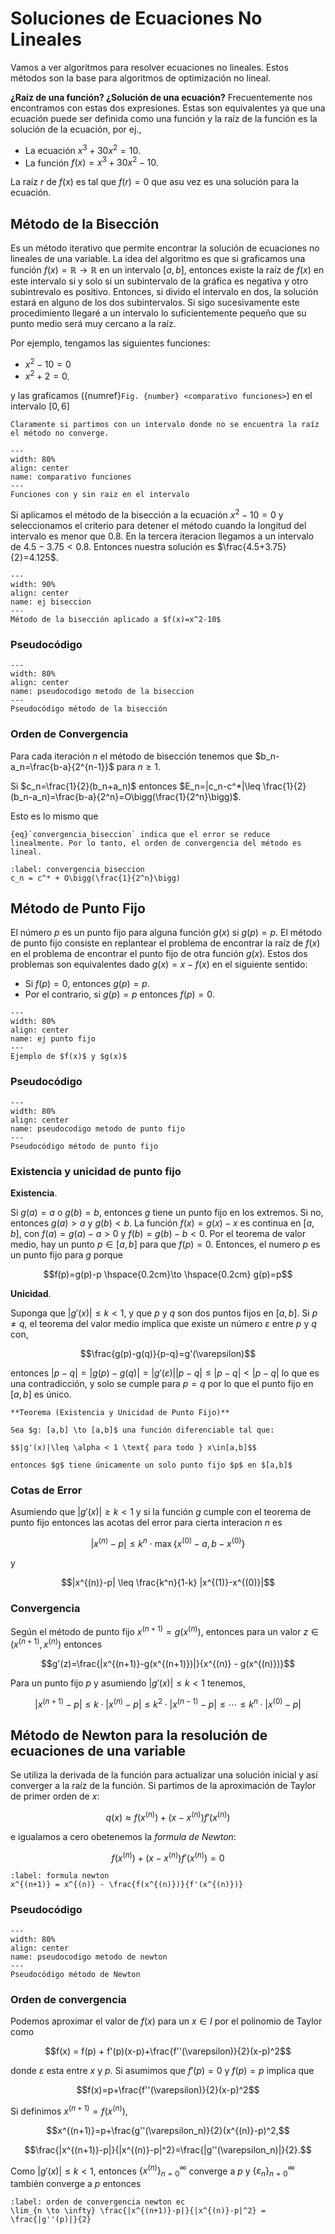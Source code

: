 # Soluciones de Ecuaciones No Lineales

Vamos a ver algoritmos para resolver ecuaciones no lineales. Estos métodos son la base para algoritmos de optimización no lineal. 

**¿Raíz de una función? ¿Solución de una ecuación?**
Frecuentemente nos encontramos con estas dos expresiones. Estas son equivalentes ya que una ecuación puede ser definida como una función y la raíz de la función es la solución de la ecuación, por ej.,
- La ecuación $x^3+30x^2=10$.
- La función $f(x)=x^3+30x^2-10$.

La raíz $r$ de $f(x)$ es tal que $f(r)=0$ que asu vez es una solución para la ecuación. 

## Método de la Bisección

Es un método iterativo que permite encontrar la solución de ecuaciones no lineales de una variable. La idea del algoritmo es que si graficamos una función $f(x) = \mathbb{R} \to \mathbb{R}$ en un intervalo $[a,b]$, entonces existe la raíz de $f(x)$ en este intervalo si y solo si un subintervalo de la gráfica es negativa y otro subintrevalo es positivo. Entonces, si divido el intervalo en dos, la solución estará en alguno de los dos subintervalos. Si sigo sucesivamente este procedimiento llegaré a un intervalo lo suficientemente pequeño que su punto medio será muy cercano a la raíz.

Por ejemplo, tengamos las siguientes funciones:
- $x^2-10=0$
- $x^2+2=0$.

y las graficamos ({numref}`Fig. {number} <comparativo funciones>`) en el intervalo $[0,6]$

```{margin}
Claramente si partimos con un intervalo donde no se encuentra la raíz el método no converge.
```

```{figure} images/unidad_2_ejemplo_biseccion.PNG
---
width: 80%
align: center
name: comparativo funciones
---
Funciones con y sin raiz en el intervalo
```

Si aplicamos el método de la bisección a la ecuación $x^2-10=0$ y seleccionamos el criterio para detener el método cuando la longitud del intervalo es menor que 0.8. En la tercera iteracion llegamos a un intervalo de $4.5-3.75<0.8$. Entonces nuestra solución es $\frac{4.5+3.75}{2}=4.125$.

```{figure} images/unidad2_ej_biseccion.png
---
width: 90%
align: center
name: ej biseccion
---
Método de la bisección aplicado a $f(x)=x^2-10$
```

### Pseudocódigo

```{figure} images/unidad_2_algo_biseccion.PNG
---
width: 80%
align: center
name: pseudocodigo metodo de la biseccion
---
Pseudocódigo método de la bisección
```

### Orden de Convergencia
Para cada iteración $n$ el método de bisección tenemos que $b_n-a_n=\frac{b-a}{2^{n-1}}$ para $n \geq 1$.

Si $c_n=\frac{1}{2}(b_n+a_n)$ entonces $E_n=|c_n-c^*|\leq \frac{1}{2}(b_n-a_n)=\frac{b-a}{2^n}=O\bigg(\frac{1}{2^n}\bigg)$.

Esto es lo mismo que

```{margin}
{eq}`convergencia_biseccion` indica que el error se reduce linealmente. Por lo tanto, el orden de convergencia del método es lineal.
```

```{math}
:label: convergencia_biseccion
c_n = c^* + O\bigg(\frac{1}{2^n}\bigg)
```

## Método de Punto Fijo

El número $p$ es un punto fijo para alguna función $g(x)$ si $g(p)=p$. El método de punto fijo consiste en replantear el problema de encontrar la raíz de $f(x)$ en el problema de encontrar el punto fijo de otra función $g(x)$. Estos dos problemas son equivalentes dado $g(x)=x-f(x)$ en el siguiente sentido:
- Si $f(p)=0$, entonces $g(p)=p$.
- Por el contrario, si $g(p)=p$ entonces $f(p)=0$.

```{figure} images/unidad2_ej_ptofijo.png
---
width: 80%
align: center
name: ej punto fijo
---
Ejemplo de $f(x)$ y $g(x)$
```

### Pseudocódigo

```{figure} images/unidad_2_algo_punto_fijo.png
---
width: 80%
align: center
name: pseudocodigo metodo de punto fijo
---
Pseudocódigo método de punto fijo
```

### Existencia y unicidad de punto fijo

**Existencia**.

Si $g(a)=a$ o $g(b)=b$, entonces $g$ tiene un punto fijo en los extremos. Si no, entonces $g(a) >a$ y $g(b)< b$. La función $f(x)=g(x)-x$ es continua en $[a,b]$, con $f(a)=g(a)-a > 0$ y $f(b)=g(b)-b<0$. Por el teorema de valor medio, hay un punto $p \in [a,b]$ para que $f(p)=0$. Entonces, el numero $p$ es un punto fijo para $g$ porque

$$f(p)=g(p)-p \hspace{0.2cm}\to \hspace{0.2cm} g(p)=p$$

**Unicidad**.

Suponga que $|g'(x)|\leq k <1$, y que $p$ y $q$ son dos puntos fijos en $[a,b]$. Si $p \neq q$, el teorema del valor medio implica que existe un número $\varepsilon$ entre $p$ y $q$ con,

$$\frac{g(p)-g(q)}{p-q}=g'(\varepsilon)$$

entonces $|p-q|=|g(p)-g(q)|=|g'(\varepsilon)||p-q|\leq|p-q|<|p-q|$ lo que es una contradicción, y solo se cumple para $p=q$ por lo que el punto fijo en $[a,b]$ es único.



```{div} definicion
**Teorema (Existencia y Unicidad de Punto Fijo)**

Sea $g: [a,b] \to [a,b]$ una función diferenciable tal que:

$$|g'(x)|\leq \alpha < 1 \text{ para todo } x\in[a,b]$$

entonces $g$ tiene únicamente un solo punto fijo $p$ en $[a,b]$
```

### Cotas de Error

Asumiendo que $|g'(x)|\geq k < 1$ y si la función $g$ cumple con el teorema de punto fijo entonces las acotas del error para cierta interacion $n$ es 

$$|x^{(n)}-p| \leq k^n \cdot \max\{x^{(0)}-a, b-x^{(0)}\}$$

y

$$|x^{(n)}-p| \leq \frac{k^n}{1-k} |x^{(1)}-x^{(0)}|$$

### Convergencia

Según el método de punto fijo $x^{(n+1)} = g(x^{(n)})$, entonces para un valor $z \in (x^{(n+1)}, x^{(n)})$ entonces 

$$g'(z)=\frac{|x^{(n+1)}-g(x^{(n+1)})|}{x^{(n)} - g(x^{(n)})}$$

Para un punto fijo $p$ y asumiendo $|g'(x)| \leq k < 1$ tenemos,

$$|x^{(n+1)} - p| \leq k \cdot |x^{(n)}-p| \leq k^2 \cdot |x^{(n-1)}-p| \leq \cdots \leq k^n \cdot| x^{(0)} -p |$$

## Método de Newton para la resolución de ecuaciones de una variable

Se utiliza la derivada de la función para actualizar una solución inicial y así converger a la raíz de la función. Si partimos de la aproximación de Taylor de primer orden de $x$:

$$q(x) \approx f(x^{(n)}) + (x - x^{(n)})f'(x^{(n)})$$

e igualamos a cero obetenemos la *formula de Newton*:

$$f(x^{(n)}) + (x - x^{(n)})f'(x^{(n)}) = 0$$


```{math}
:label: formula newton
x^{(n+1)} = x^{(n)} - \frac{f(x^{(n)})}{f'(x^{(n)})}
```

### Pseudocódigo

```{figure} images/unidad_2_algo_newton.png
---
width: 80%
align: center
name: pseudocodigo metodo de newton
---
Pseudocódigo método de Newton
```

### Orden de convergencia

Podemos aproximar el valor de $f(x)$ para un $x \in I$ por el polinomio de Taylor como

$$f(x) = f(p) + f'(p)(x-p)+\frac{f''(\varepsilon)}{2}(x-p)^2$$

donde $\varepsilon$ esta entre $x$ y $p$. Si asumimos que $f'(p)=0$ y $f(p)=p$ implica que 

$$f(x)=p+\frac{f''(\varepsilon)}{2}(x-p)^2$$

Si definimos $x^{(n+1)}=f(x^{(n)})$,

$$x^{(n+1)}=p+\frac{g''(\varepsilon_n)}{2}(x^{(n)}-p)^2,$$

$$\frac{|x^{(n+1)}-p|}{|x^{(n)}-p|^2}=\frac{|g''(\varepsilon_n)|}{2}.$$

Como $|g'(x)|\leq k < 1$, entonces $\{x^{(n)}\}_{n=0}^{\infty}$ converge a $p$ y $\{\varepsilon_n\}_{n=0}^{\infty}$ también converge a $p$ entonces


```{math}
:label: orden de convergencia newton ec
\lim_{n \to \infty} \frac{|x^{(n+1)}-p|}{|x^{(n)}-p|^2} = \frac{|g''(p)|}{2}
```

